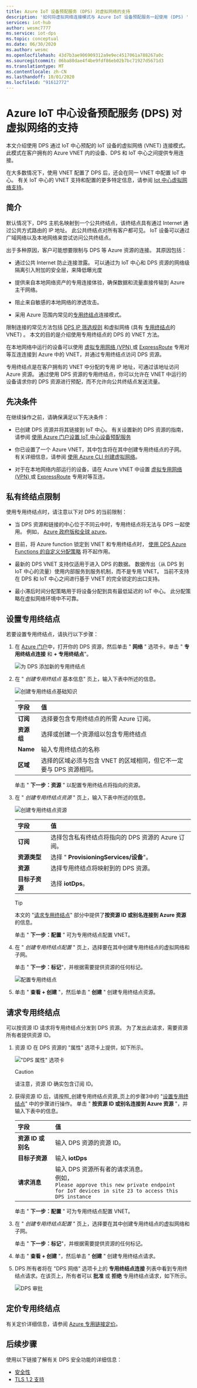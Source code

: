 ```yaml
---
title: Azure IoT 设备预配服务 (DPS) 对虚拟网络的支持
description: '如何将虚拟网络连接模式与 Azure IoT 设备预配服务一起使用 (DPS) '
services: iot-hub
author: wesmc7777
ms.service: iot-dps
ms.topic: conceptual
ms.date: 06/30/2020
ms.author: wesmc
ms.openlocfilehash: 43d7b3ae906909312a9e9ec4517061a788267a0c
ms.sourcegitcommit: 06ba80dae4f4be9fdf86eb02b7bc71927d5671d3
ms.translationtype: MT
ms.contentlocale: zh-CN
ms.lasthandoff: 10/01/2020
ms.locfileid: "91612772"
---
```

# <a name="azure-iot-hub-device-provisioning-service-dps-support-for-virtual-networks"></a>Azure IoT 中心设备预配服务 (DPS) 对虚拟网络的支持

本文介绍使用 DPS 通过 IoT 中心预配的 IoT 设备的虚拟网络 (VNET) 连接模式。 此模式在客户拥有的 Azure VNET 内的设备、DPS 和 IoT 中心之间提供专用连接。 

在大多数情况下，使用 VNET 配置了 DPS 后，还会在同一 VNET 中配置 IoT 中心。 有关 IoT 中心的 VNET 支持和配置的更多特定信息，请参阅 [Iot 中心虚拟网络支持](../iot-hub/virtual-network-support.md)。



## <a name="introduction"></a>简介

默认情况下，DPS 主机名映射到一个公共终结点，该终结点具有通过 Internet 通过公共方式路由的 IP 地址。 此公共终结点对所有客户都可见。 IoT 设备可以通过广域网络以及本地网络来尝试访问公共终结点。

出于多种原因，客户可能想要限制与 DPS 等 Azure 资源的连接。 其原因包括：

* 通过公共 Internet 防止连接泄露。 可以通过为 IoT 中心和 DPS 资源的网络级隔离引入附加的安全层，来降低曝光度

* 提供来自本地网络资产的专用连接体验，确保数据和流量直接传输到 Azure 主干网络。

* 阻止来自敏感的本地网络的渗透攻击。 

* 采用 Azure 范围内常见的[专用终结点](../private-link/private-endpoint-overview.md)连接模式。

限制连接的常见方法包括 [DPS IP 筛选规则](./iot-dps-ip-filtering.md) 和虚拟网络 (具有 [专用终结点](../private-link/private-endpoint-overview.md)的 VNET) 。 本文的目的是介绍使用专用终结点的 DPS 的 VNET 方法。 

在本地网络中运行的设备可以使用 [虚拟专用网络 (VPN) ](https://docs.microsoft.com/azure/vpn-gateway/vpn-gateway-about-vpngateways) 或 [ExpressRoute](https://azure.microsoft.com/services/expressroute/) 专用对等互连连接到 Azure 中的 VNET，并通过专用终结点访问 DPS 资源。 

专用终结点是在客户拥有的 VNET 中分配的专用 IP 地址，可通过该地址访问 Azure 资源。 通过使用 DPS 资源的专用终结点，你可以允许在 VNET 中运行的设备请求你的 DPS 资源进行预配，而不允许向公共终结点发送流量。


## <a name="prerequisites"></a>先决条件

在继续操作之前，请确保满足以下先决条件：

* 已创建 DPS 资源并将其链接到 IoT 中心。 有关设置新的 DPS 资源的指南，请参阅 [使用 Azure 门户设置 IoT 中心设备预配服务](./quick-setup-auto-provision.md)

* 你已设置了一个 Azure VNET，其中包含将在其中创建专用终结点的子网。 有关详细信息，请参阅 [使用 Azure CLI 创建虚拟网络](../virtual-network/quick-create-cli.md)。

* 对于在本地网络内部运行的设备，请在 Azure VNET 中设置 [虚拟专用网络 (VPN) ](https://docs.microsoft.com/azure/vpn-gateway/vpn-gateway-about-vpngateways) 或 [ExpressRoute](https://azure.microsoft.com/services/expressroute/) 专用对等互连。

## <a name="private-endpoint-limitations"></a>私有终结点限制

使用专用终结点时，请注意以下对 DPS 的当前限制：

* 当 DPS 资源和链接的中心位于不同云中时，专用终结点将无法与 DPS 一起使用。 例如， [Azure 政府版和全球 azure](../azure-government/documentation-government-welcome.md)。

* 目前，将 Azure function 锁定到 VNET 和专用终结点时， [使用 DPS Azure Functions 的自定义分配策略](how-to-use-custom-allocation-policies.md) 将不起作用。 

* 最新的 DPS VNET 支持仅适用于进入 DPS 的数据。 数据传出（从 DPS 到 IoT 中心的流量）使用内部服务到服务机制，而不是专用 VNET。 当前不支持在 DPS 和 IoT 中心之间进行基于 VNET 的完全锁定的出口支持。

* 最小滞后时间分配策略用于将设备分配到具有最低延迟的 IoT 中心。 此分配策略在虚拟网络环境中不可靠。 

## <a name="set-up-a-private-endpoint"></a>设置专用终结点

若要设置专用终结点，请执行以下步骤：

1. 在 [Azure 门户](https://portal.azure.com/)中，打开你的 DPS 资源，然后单击 " **网络** " 选项卡。单击 " **专用终结点连接** 和 **+ 专用终结点**"。

    ![为 DPS 添加新的专用终结点](./media/virtual-network-support/networking-tab-add-private-endpoint.png)

2. 在 " _创建专用终结点_ 基本信息" 页上，输入下表中所述的信息。

    ![创建专用终结点基础知识](./media/virtual-network-support/create-private-endpoint-basics.png)

    | 字段 | 值 |
    | :---- | :-----|
    | **订阅** | 选择要包含专用终结点的所需 Azure 订阅。  |
    | **资源组** | 选择或创建一个资源组以包含专用终结点 |
    | **Name**       | 输入专用终结点的名称 |
    | **区域**     | 选择的区域必须与包含 VNET 的区域相同，但它不一定要与 DPS 资源相同。 |

    单击 " **下一步：资源** " 以配置专用终结点将指向的资源。

3. 在 " _创建专用终结点资源_ " 页上，输入下表中所述的信息。

    ![创建专用终结点资源](./media/virtual-network-support/create-private-endpoint-resource.png)

    | 字段 | 值 |
    | :---- | :-----|
    | **订阅**        | 选择包含私有终结点将指向的 DPS 资源的 Azure 订阅。  |
    | **资源类型**       | 选择 " **ProvisioningServices/设备**"。 |
    | **资源**            | 选择专用终结点将映射到的 DPS 资源。 |
    | **目标子资源** | 选择 **iotDps**。 |

    > [!TIP]
    > 本文的 "[请求专用终结点](#request-a-private-endpoint)" 部分中提供了**按资源 ID 或别名连接到 Azure 资源**的信息。


    单击 " **下一步：配置** " 可为专用终结点配置 VNET。

4. 在 " _创建专用终结点配置_ " 页上，选择要在其中创建专用终结点的虚拟网络和子网。
 
    单击 " **下一步：标记**"，并根据需要提供资源的任何标记。

    ![配置专用终结点](./media/virtual-network-support/create-private-endpoint-configuration.png)

6. 单击 " **查看 + 创建** "，然后单击 " **创建** " 创建专用终结点资源。


## <a name="request-a-private-endpoint"></a>请求专用终结点

可以按资源 ID 请求将专用终结点分发到 DPS 资源。 为了发出此请求，需要资源所有者提供资源 ID。 

1. 资源 ID 在 DPS 资源的 "属性" 选项卡上提供，如下所示。

    !["DPS 属性" 选项卡](./media/virtual-network-support/dps-properties.png)

    > [!CAUTION]
    > 请注意，资源 ID 确实包含订阅 ID。 

2. 获得资源 ID 后，请按照_创建专用终结点资源_页上的步骤3中的 "[设置专用终结点](#set-up-a-private-endpoint)" 中的步骤进行操作。 单击 " **按资源 ID 或别名连接到 Azure 资源** "，并输入下表中的信息。 

    | 字段 | 值 |
    | :---- | :-----|
    | **资源 ID 或别名** | 输入 DPS 资源的资源 ID。 |
    | **目标子资源** | 输入 **iotDps** |
    | **请求消息** | 输入 DPS 资源所有者的请求消息。<br>例如， <br>`Please approve this new private endpoint`<br>`for IoT devices in site 23 to access this DPS instance`  |

    单击 " **下一步：配置** " 可为专用终结点配置 VNET。

3. 在 " _创建专用终结点配置_ " 页上，选择要在其中创建专用终结点的虚拟网络和子网。
 
    单击 " **下一步：标记**"，并根据需要提供资源的任何标记。

4. 单击 " **查看 + 创建** "，然后单击 " **创建** " 创建专用终结点请求。

5. DPS 所有者将在 "DPS 网络" 选项卡上的 **专用终结点连接** 列表中看到专用终结点请求。在该页上，所有者可以 **批准** 或 **拒绝** 专用终结点请求，如下所示。

    ![DPS 审批](./media/virtual-network-support/approve-dps-private-endpoint.png)


## <a name="pricing-private-endpoints"></a>定价专用终结点

有关定价详细信息，请参阅 [Azure 专用链接定价](https://azure.microsoft.com/pricing/details/private-link)。



## <a name="next-steps"></a>后续步骤

使用以下链接了解有关 DPS 安全功能的详细信息：

* [安全性](concepts-security.md)
* [TLS 1.2 支持](tls-support.md)
